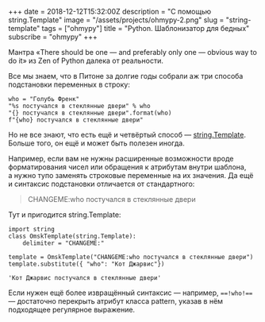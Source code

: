 +++
date = 2018-12-12T15:32:00Z
description = "С помощью string.Template"
image = "/assets/projects/ohmypy-2.png"
slug = "string-template"
tags = ["ohmypy"]
title = "Python. Шаблонизатор для бедных"
subscribe = "ohmypy"
+++

Мантра «There should be one — and preferably only one — obvious way to do it» из Zen of Python далека от реальности.

Все мы знаем, что в Питоне за долгие годы собрали аж три способа подстановки переменных в строку:

```
who = "Голубь Френк"
"%s постучался в стеклянные двери" % who
"{} постучался в стеклянные двери".format(who)
f"{who} постучался в стеклянные двери"
```

Но не все знают, что есть ещё и четвёртый способ — [string.Template](https://devdocs.io/python~3.7/library/string#string.Template). Больше того, он ещё и может быть полезен иногда.

Например, если вам не нужны расширенные возможности вроде форматирования чисел или обращения к атрибутам внутри шаблона, а нужно тупо заменять строковые переменные на их значения. Да ещё и синтаксис подстановки отличается от стандартного:

> CHANGEME:who постучался в стеклянные двери

Тут и пригодится string.Template:

```
import string
class OmskTemplate(string.Template):
    delimiter = "CHANGEME:"

template = OmskTemplate("CHANGEME:who постучался в стеклянные двери")
template.substitute({ "who": "Кот Джарвис"})

'Кот Джарвис постучался в стеклянные двери'
```

Если нужен ещё более извращённый синтаксис — например, `==!who!==` — достаточно перекрыть атрибут класса pattern, указав в нём подходящее регулярное выражение.

